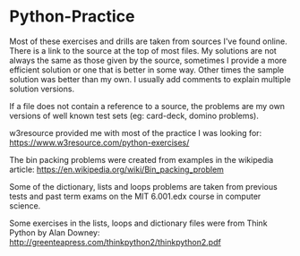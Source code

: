 # Python-Practice

Most of these exercises and drills are taken from sources I've found online. There is a link to the source at the top of most files. My solutions are not always the same as those given by the source, sometimes I provide a more efficient solution or one that is better in some way. Other times the sample solution was better than my own. I usually add comments to explain multiple solution versions. 

If a file does not contain a reference to a source, the problems are my own versions of well known test sets (eg: card-deck, domino problems). 

w3resource provided me with most of the practice I was looking for:
https://www.w3resource.com/python-exercises/ 

The bin packing problems were created from examples in the wikipedia article:
https://en.wikipedia.org/wiki/Bin_packing_problem

Some of the dictionary, lists and loops problems are taken from previous tests and past term exams on the MIT 6.001.edx course in computer science.

Some exercises in the lists, loops and dictionary files were from Think Python by Alan Downey:
http://greenteapress.com/thinkpython2/thinkpython2.pdf



